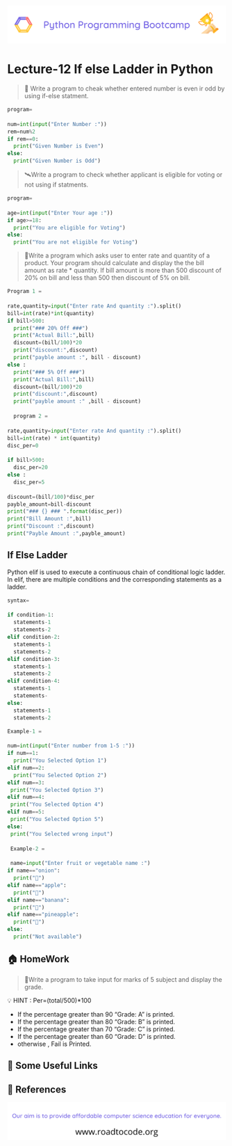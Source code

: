 <!-- HEADER -->
<p align="center">
  <img  src="./../assets/header.png" />
</p>

# Lecture-12 If else Ladder in Python

> 🚁 Write a program to cheak whether entered number is even ir odd by using if-else statment.
```python
program=

num=int(input("Enter Number :"))
rem=num%2
if rem==0:
  print("Given Number is Even")
else:
  print("Given Number is Odd")
```
> 🛰️Write a program to check whether applicant is eligible for voting or not using if statments.

```python
program=

age=int(input("Enter Your age :"))
if age>=18:
  print("You are eligible for Voting")
else:
  print("You are not eligible for Voting")
```
> 🚁Write a program which asks user to enter rate and quantity of a product. Your program should calculate and display the the bill amount as rate * quantity. If bill amount is more than 500 discount of 20% on bill and less than 500 then discount of 5% on bill.

```python
Program 1 =

rate,quantity=input("Enter rate And quantity :").split()
bill=int(rate)*int(quantity)
if bill>500:
  print("### 20% Off ###")
  print("Actual Bill:",bill)
  discount=(bill/100)*20
  print("discount:",discount)
  print("payble amount :", bill - discount)
else :
  print("### 5% Off ###")
  print("Actual Bill:",bill)
  discount=(bill/100)*20
  print("discount:",discount)
  print("payble amount :" ,bill - discount)

  program 2 =

rate,quantity=input("Enter rate And quantity :").split()
bill=int(rate) * int(quantity)
disc_per=0

if bill>500:
  disc_per=20
else :
  disc_per=5

discount=(bill/100)*disc_per
payble_amount=bill-discount
print("### {} ### ".format(disc_per))
print("Bill Amount :",bill)
print("Discount :",discount)
print("Payble Amount :",payble_amount)
```

## If Else Ladder

Python elif is used to execute a continuous chain of conditional logic ladder. In elif, there are multiple conditions and the corresponding statements as a ladder.

```python
syntax=

if condition-1:
  statements-1
  statements-2
elif condition-2:
  statements-1
  statements-2
elif condition-3:
  statements-1
  statements-2
elif condition-4:
  statements-1
  statements-
else:
  statements-1
  statements-2
```

```python
Example-1 =

num=int(input("Enter number from 1-5 :"))
if num==1:
  print("You Selected Option 1")
elif num==2:
  print("You Selected Option 2")
elif num==3:
 print("You Selected Option 3")
elif num==4:
 print("You Selected Option 4")
elif num==5:
 print("You Selected Option 5")
else:
 print("You Selected wrong input")

 Example-2 =

 name=input("Enter fruit or vegetable name :") 
if name=="onion":
  print("🧅")
elif name=="apple":
  print("🍎")
elif name=="banana":
  print("🍌")
elif name=="pineapple":
  print("🍍")
else:
  print("Not available")
```

## 🏠 HomeWork
>🚁Write a program to take input for marks of 5 subject and display the grade.

💡 HINT : Per=(total/500)*100

* If the percentage  greater than 90 “Grade: A” is printed.
* If the percentage  greater than 80 “Grade: B” is printed.
* If the percentage  greater than 70 “Grade: C” is printed.
* If the percentage  greater than 60 “Grade: D” is printed.
* otherwise , Fail is Printed.

## 🔗 Some Useful Links

## 📖 References

<!-- FOOTER -->
<p align="center">
  <img  src="./../assets/footer.png" />
</p>  